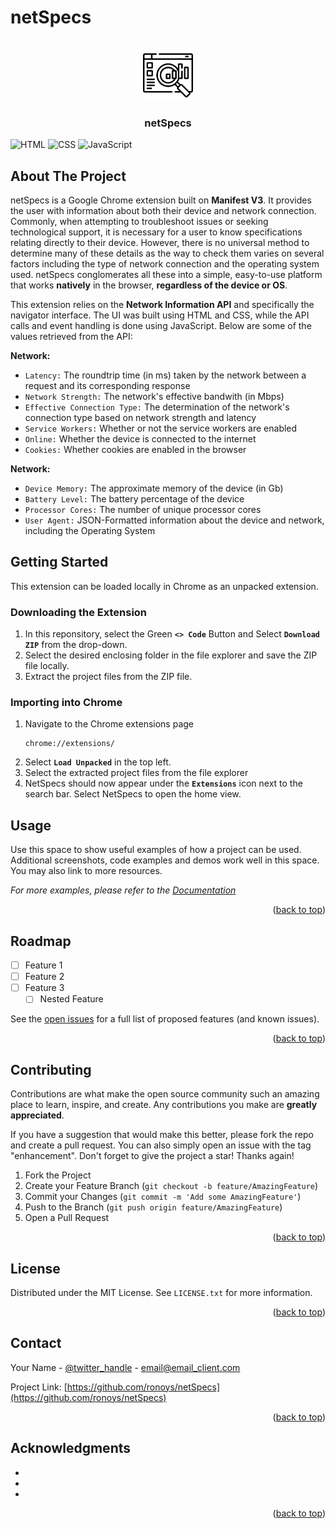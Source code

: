 # netSpecs

<!-- Improved compatibility of back to top link: See: https://github.com/othneildrew/Best-README-Template/pull/73 -->
<a name="readme-top"></a>
<!--
*** Thanks for checking out the Best-README-Template. If you have a suggestion
*** that would make this better, please fork the repo and create a pull request
*** or simply open an issue with the tag "enhancement".
*** Don't forget to give the project a star!
*** Thanks again! Now go create something AMAZING! :D
-->



<!-- PROJECT SHIELDS -->
<!--
*** I'm using markdown "reference style" links for readability.
*** Reference links are enclosed in brackets [ ] instead of parentheses ( ).
*** See the bottom of this document for the declaration of the reference variables
*** for contributors-url, forks-url, etc. This is an optional, concise syntax you may use.
*** https://www.markdownguide.org/basic-syntax/#reference-style-links
-->




<!-- PROJECT LOGO -->
<br />
<div align="center">
  <a href="https://github.com/ronoys/netSpecs">
    <img src="images/icon.png" alt="Logo" width="80" height="80">
  </a>

<h3 align="center">netSpecs</h3>

  
</div>

![HTML][HTML1]
![CSS][CSS1]
![JavaScript][JavaScript1]

<!-- ABOUT THE PROJECT -->
## About The Project

netSpecs is a Google Chrome extension built on **Manifest V3**. It provides the user with information about both their device and network connection.
Commonly, when attempting to troubleshoot issues or seeking technological support, it is necessary for a user to know specifications relating directly
to their device. However, there is no universal method to determine many of these details as the way to check them varies on several factors including
the type of network connection and the operating system used. netSpecs conglomerates all these into a simple, easy-to-use platform that works **natively**
in the browser, **regardless of the device or OS**.

This extension relies on the **Network Information API** and specifically the navigator interface. The UI was built using HTML and CSS, while the API
calls and event handling is done using JavaScript. Below are some of the values retrieved from the API:

**Network:**
* `Latency:` The roundtrip time (in ms) taken by the network between a request and its corresponding response
* `Network Strength:` The network's effective bandwith (in Mbps)
* `Effective Connection Type:` The determination of the network's connection type based on network strength and latency
* `Service Workers:` Whether or not the service workers are enabled
* `Online:` Whether the device is connected to the internet
* `Cookies:` Whether cookies are enabled in the browser

**Network:**
* `Device Memory:` The approximate memory of the device (in Gb)
* `Battery Level:` The battery percentage of the device
* `Processor Cores:` The number of unique processor cores
* `User Agent:` JSON-Formatted information about the device and network, including the Operating System



<!-- GETTING STARTED -->
## Getting Started

This extension can be loaded locally in Chrome as an unpacked extension.

### Downloading the Extension

1. In this reponsitory, select the Green **`<> Code`** Button and Select **`Download ZIP`** from the drop-down.
2. Select the desired enclosing folder in the file explorer and save the ZIP file locally.
3. Extract the project files from the ZIP file.


### Importing into Chrome

1. Navigate to the Chrome extensions page
   ```
   chrome://extensions/
   ```
2. Select **`Load Unpacked`** in the top left.
3. Select the extracted project files from the file explorer
4. NetSpecs should now appear under the **`Extensions`** icon next to the search bar. Select NetSpecs to open the home view.



<!-- USAGE EXAMPLES -->
## Usage

Use this space to show useful examples of how a project can be used. Additional screenshots, code examples and demos work well in this space. You may also link to more resources.

_For more examples, please refer to the [Documentation](https://example.com)_

<p align="right">(<a href="#readme-top">back to top</a>)</p>



<!-- ROADMAP -->
## Roadmap

- [ ] Feature 1
- [ ] Feature 2
- [ ] Feature 3
    - [ ] Nested Feature

See the [open issues](https://github.com/ronoys/netSpecs/issues) for a full list of proposed features (and known issues).

<p align="right">(<a href="#readme-top">back to top</a>)</p>



<!-- CONTRIBUTING -->
## Contributing

Contributions are what make the open source community such an amazing place to learn, inspire, and create. Any contributions you make are **greatly appreciated**.

If you have a suggestion that would make this better, please fork the repo and create a pull request. You can also simply open an issue with the tag "enhancement".
Don't forget to give the project a star! Thanks again!

1. Fork the Project
2. Create your Feature Branch (`git checkout -b feature/AmazingFeature`)
3. Commit your Changes (`git commit -m 'Add some AmazingFeature'`)
4. Push to the Branch (`git push origin feature/AmazingFeature`)
5. Open a Pull Request

<p align="right">(<a href="#readme-top">back to top</a>)</p>



<!-- LICENSE -->
## License

Distributed under the MIT License. See `LICENSE.txt` for more information.

<p align="right">(<a href="#readme-top">back to top</a>)</p>



<!-- CONTACT -->
## Contact

Your Name - [@twitter_handle](https://twitter.com/twitter_handle) - email@email_client.com

Project Link: [https://github.com/ronoys/netSpecs](https://github.com/ronoys/netSpecs)

<p align="right">(<a href="#readme-top">back to top</a>)</p>



<!-- ACKNOWLEDGMENTS -->
## Acknowledgments

* []()
* []()
* []()

<p align="right">(<a href="#readme-top">back to top</a>)</p>



<!-- MARKDOWN LINKS & IMAGES -->
<!-- https://www.markdownguide.org/basic-syntax/#reference-style-links -->
[contributors-shield]: https://img.shields.io/github/contributors/ronoys/netSpecs.svg?style=for-the-badge
[contributors-url]: https://github.com/ronoys/netSpecs/graphs/contributors
[forks-shield]: https://img.shields.io/github/forks/ronoys/netSpecs.svg?style=for-the-badge
[forks-url]: https://github.com/ronoys/netSpecs/network/members
[stars-shield]: https://img.shields.io/github/stars/ronoys/netSpecs.svg?style=for-the-badge
[stars-url]: https://github.com/ronoys/netSpecs/stargazers
[issues-shield]: https://img.shields.io/github/issues/ronoys/netSpecs.svg?style=for-the-badge
[issues-url]: https://github.com/ronoys/netSpecs/issues
[license-shield]: https://img.shields.io/github/license/ronoys/netSpecs.svg?style=for-the-badge
[license-url]: https://github.com/ronoys/netSpecs/blob/master/LICENSE.txt
[linkedin-shield]: https://img.shields.io/badge/-LinkedIn-black.svg?style=for-the-badge&logo=linkedin&colorB=555
[linkedin-url]: https://linkedin.com/in/linkedin_username
[product-screenshot]: images/main.png
[Next.js]: https://img.shields.io/badge/next.js-000000?style=for-the-badge&logo=nextdotjs&logoColor=white
[Next-url]: https://nextjs.org/
[React.js]: https://img.shields.io/badge/React-20232A?style=for-the-badge&logo=react&logoColor=61DAFB
[React-url]: https://reactjs.org/
[Vue.js]: https://img.shields.io/badge/Vue.js-35495E?style=for-the-badge&logo=vuedotjs&logoColor=4FC08D
[Vue-url]: https://vuejs.org/
[Angular.io]: https://img.shields.io/badge/Angular-DD0031?style=for-the-badge&logo=angular&logoColor=white
[Angular-url]: https://angular.io/
[Svelte.dev]: https://img.shields.io/badge/Svelte-4A4A55?style=for-the-badge&logo=svelte&logoColor=FF3E00
[Svelte-url]: https://svelte.dev/
[Laravel.com]: https://img.shields.io/badge/Laravel-FF2D20?style=for-the-badge&logo=laravel&logoColor=white
[Laravel-url]: https://laravel.com
[Bootstrap.com]: https://img.shields.io/badge/Bootstrap-563D7C?style=for-the-badge&logo=bootstrap&logoColor=white
[Bootstrap-url]: https://getbootstrap.com
[JQuery.com]: https://img.shields.io/badge/jQuery-0769AD?style=for-the-badge&logo=jquery&logoColor=white
[JQuery-url]: https://jquery.com
[HTML1]: https://img.shields.io/badge/HTML5-E34F26?style=for-the-badge&logo=html5&logoColor=white
[CSS1]:  https://img.shields.io/badge/CSS-239120?&style=for-the-badge&logo=css3&logoColor=white
[JavaScript1]: https://img.shields.io/badge/JavaScript-F7DF1E?style=for-the-badge&logo=javascript&logoColor=black

